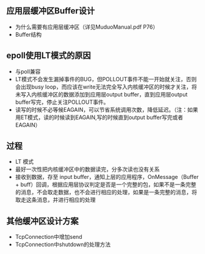## 应用层缓冲区Buffer设计
 - 为什么需要有应用层缓冲区（详见MuduoManual.pdf  P76）
 - Buffer结构
## epoll使用LT模式的原因
 - 与poll兼容
 - LT模式不会发生漏掉事件的BUG，但POLLOUT事件不能一开始就关注，否则会出现busy loop，而应该在write无法完全写入内核缓冲区的时候才关注，将未写入内核缓冲区的数据添加到应用层output buffer，直到应用层output buffer写完，停止关注POLLOUT事件。
 - 读写的时候不必等候EAGAIN，可以节省系统调用次数，降低延迟。（注：如果用ET模式，读的时候读到EAGAIN,写的时候直到output buffer写完或者EAGAIN）

## 过程
 - LT 模式
 - 最好一次性把内核缓冲区中的数据读完，分多次读也没有关系
 - 接收到数据，存至 input buffer，通知上层的应用程序，OnMessage（Buffer + buff）回调，根据应用层协议判定是否是一个完整的包，如果不是一条完整的消息，不会取走数据，也不会进行相应的处理，如果是一条完整的消息，将取走这条消息，并进行相应的处理

## 其他缓冲区设计方案
 - TcpConnection中增加send
 - TcpConnection中shutdown的处理方法
